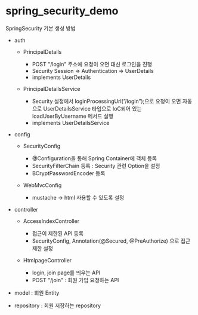 # spring_security_demo

SpringSecurity 기본 생성 방법

- auth
  - PrincipalDetails
    - POST "/login" 주소에 요청이 오면 대신 로그인을 진행
    - Security Session ⇒ Authentication ⇒ UserDetails
    - implements UserDetails
  
  - PrincipalDetailsService
    - Security 설정에서 loginProcessingUrl(”/login”);으로 요청이 오면 자동으로 UserDetailsService 타입으로 IoC되어 있는 loadUserByUsername 메서드 실행
    - implements UserDetailsService
  
- config
    - SecurityConfig
      - @Configuration을 통해 Spring Container에 객체 등록
      - SecurityFilterChain 등록 : Security 관련 Option을 설정
      - BCryptPasswordEncoder 등록
      
    - WebMvcConfig
      - mustache → html 사용할 수 있도록 설정

- controller
  - AccessIndexController
    - 접근이 제한된 API 등록
    - SecurityConfig, Annotation(@Secured, @PreAuthorize) 으로 접근 제한 설정
  
  - HtmlpageController
    - login, join page를 띄우는 API
    - POST "/join" : 회원 가입 요청하는 API
  
- model : 회원 Entity
- repository : 회원 저장하는 repository
